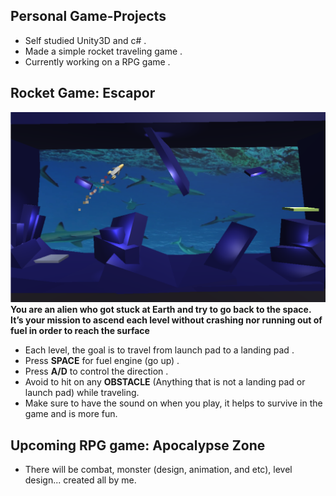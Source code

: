 ## Personal Game-Projects
* Self studied Unity3D and c# .
* Made a simple rocket traveling game .
* Currently working on a RPG game .

## Rocket Game: Escapor
![alt text](https://github.com/evve212233/Game-Projects/blob/master/Escape%20From%20Earth/Untitled.png)
**You are an alien who got stuck at Earth and try to go back to the space. It’s your mission to ascend each level without crashing nor running out of fuel in order to reach the surface**
* Each level, the goal is to travel from launch pad to a landing pad .
* Press **SPACE** for fuel engine (go up) .
* Press **A/D** to control the direction .
* Avoid to hit on any **OBSTACLE** (Anything that is not a landing pad or launch pad) while traveling.
* Make sure to have the sound on when you play, it helps to survive in the game and is more fun.

## Upcoming RPG game: Apocalypse Zone
* There will be combat, monster (design, animation, and etc), level design... created all by me.
